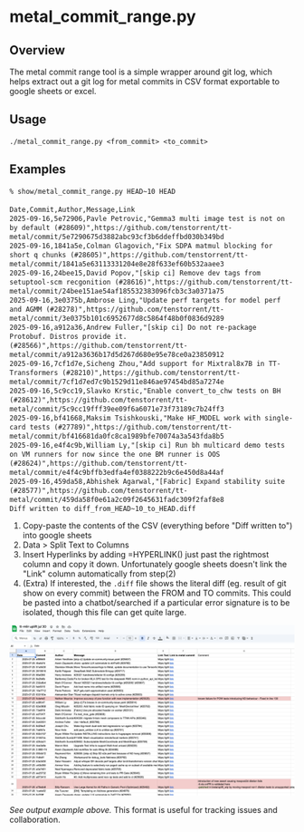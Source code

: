 # metal_commit_range.py

## Overview

The metal commit range tool is a simple wrapper around git log, which helps extract out a git log for metal commits in CSV format exportable to google sheets or excel.

## Usage

```
./metal_commit_range.py <from_commit> <to_commit>
```

## Examples

```
% show/metal_commit_range.py HEAD~10 HEAD

Date,Commit,Author,Message,Link
2025-09-16,5e72906,Pavle Petrovic,"Gemma3 multi image test is not on by default (#28609)",https://github.com/tenstorrent/tt-metal/commit/5e7290675d3882abc93cf3b6ddeffbd030b349bd
2025-09-16,1841a5e,Colman Glagovich,"Fix SDPA matmul blocking for short q chunks (#28605)",https://github.com/tenstorrent/tt-metal/commit/1841a5e63113331204e8e28f633ef60b532aaee3
2025-09-16,24bee15,David Popov,"[skip ci] Remove dev tags from setuptool-scm recgonition (#28616)",https://github.com/tenstorrent/tt-metal/commit/24bee151ae54af185532383096fcb3c3a0371a75
2025-09-16,3e0375b,Ambrose Ling,"Update perf targets for model perf and AGMM (#28278)",https://github.com/tenstorrent/tt-metal/commit/3e0375b101c6952677d8c5864f48b0f0836d9289
2025-09-16,a912a36,Andrew Fuller,"[skip ci] Do not re-package Protobuf. Distros provide it. (#28566)",https://github.com/tenstorrent/tt-metal/commit/a912a3636b17d5d267d680e95e78ce0a23850912
2025-09-16,7cf1d7e,Sicheng Zhou,"Add support for Mixtral8x7B in TT-Transformers (#28210)",https://github.com/tenstorrent/tt-metal/commit/7cf1d7ed7c9b1529d11e846ae97454bd85a7274e
2025-09-16,5c9cc19,Slavko Krstic,"Enable convert_to_chw tests on BH (#28612)",https://github.com/tenstorrent/tt-metal/commit/5c9cc19fff39ee09f6a6071e73f73189c7b24ff3
2025-09-16,bf41668,Maksim Tsishkouski,"Make HF_MODEL work with single-card tests (#27789)",https://github.com/tenstorrent/tt-metal/commit/bf416681da0fc8ca1989bfe70074a3a543fda8b5
2025-09-16,e4f4c9b,William Ly,"[skip ci] Run bh multicard demo tests on VM runners for now since the one BM runner is OOS (#28624)",https://github.com/tenstorrent/tt-metal/commit/e4f4c9bffb3edfa4ef0388222b9c6e450d8a44af
2025-09-16,459da58,Abhishek Agarwal,"[Fabric] Expand stability suite (#28577)",https://github.com/tenstorrent/tt-metal/commit/459da58f0e61a2c09f2645631fadc309f2faf8e8
Diff written to diff_from_HEAD~10_to_HEAD.diff
```

1. Copy-paste the contents of the CSV (everything before "Diff written to") into google sheets
2. Data > Split Text to Columns
3. Insert Hyperlinks by adding =HYPERLINK(<CELL>) just past the rightmost column and copy it down. Unfortunately google sheets doesn't link the "Link" column automatically from step(2) 
4. (Extra) If interested, the `.diff` file shows the literal diff (eg. result of git show on every commit) between the FROM and TO commits. This could be pasted into a chatbot/searched if a particular error signature is to be isolated, though this file can get quite large.

![Metal Commit Range](../.assets/metal-commit-range-xlsx.png)

*See output example above.* This format is useful for tracking issues and collaboration.